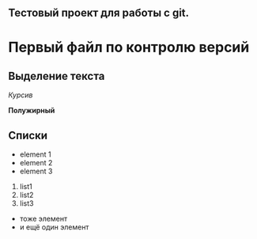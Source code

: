## Тестовый проект для работы с git.

# Первый файл по контролю версий

## Выделение текста

*Курсив*

**Полужирный**

## Списки

* element 1
* element 2
* element 3

1. list1
2. list2
3. list3

- тоже элемент
- и ещё один элемент